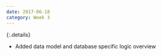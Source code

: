 ```yaml
---
date: 2017-06-18
category: Week 3
---
```


{:.details}
- Added data model and database specific logic overview
